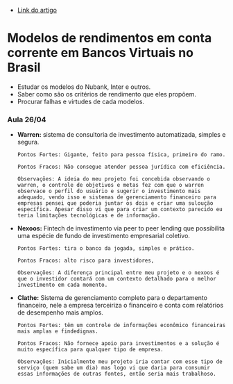 * [Link do artigo](https://docs.google.com/document/d/1Sd-4WvsLIMGwt3yOobKzjFRftkIFocMKKmaGLaV8omk/edit?usp=sharing)

# Modelos de rendimentos em conta corrente em Bancos Virtuais no Brasil
 * Estudar os modelos do Nubank, Inter e outros.
 * Saber como são os critérios de rendimento que eles propõem.
 * Procurar falhas e virtudes de cada modelos.

### Aula 26/04

* **Warren:** sistema de consultoria de investimento automatizada, simples e segura.

      Pontos Fortes: Gigante, feito para pessoa física, primeiro do ramo.

      Pontos Fracos: Não consegue atender pessoa jurídica com eficiência.

      Observações: A ideia do meu projeto foi concebida observando o warren, o controle de objetivos e metas fez com que o warren observace o perfil do usuário e sugerir o investimento mais adequado, vendo isso e sistemas de gerenciamento financeiro para empresas pensei que poderia juntar os dois e criar uma suloução específica. Apesar disso vi que para criar um contexto parecido eu teria limitações tecnológicas e de informação.

* **Nexoos:** Fintech de investimento via peer to peer lending que possibilita uma espécie de fundo de investimento empresarial coletivo.

      Pontos Fortes: tira o banco da jogada, simples e prático.

      Pontos Fracos: alto risco para investidores,

      Observações: A diferença principal entre meu projeto e o nexoos é que o investidor contará com um contexto detalhado para o melhor investimento em cada momento.

* **Clathe:** Sistema de gerenciamento completo para o departamento financeiro, nele a empresa terceiriza o financeiro e conta com relatórios de desempenho mais amplos.

      Pontos Fortes: têm um controle de informações econômico financeiras mais amplas e findedignas.

      Pontos Fracos: Não fornece apoio para investimentos e a solução é muito específica para qualquer tipo de empresa.

      Observações: Inicialmente meu projeto iria contar com esse tipo de serviço (quem sabe um dia) mas logo vi que daria para consumir essas informações de outras fontes, então seria mais trabalhoso.
